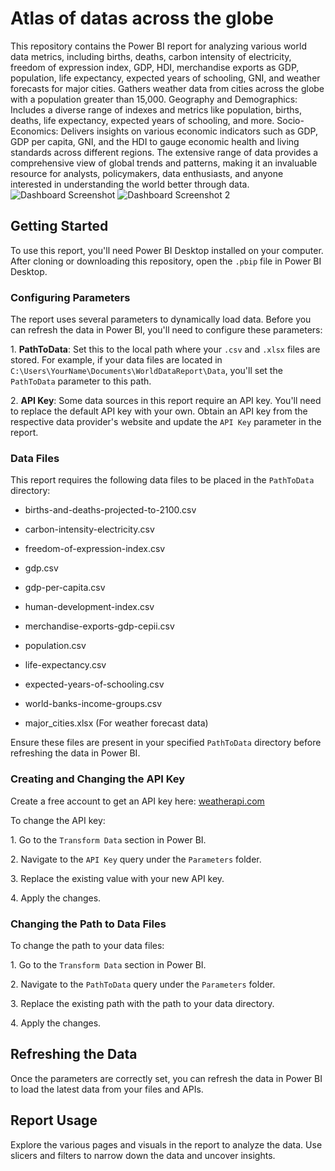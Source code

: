 # Atlas of datas across the globe
This repository contains the Power BI report for analyzing various world data metrics, including births, deaths, carbon intensity of electricity, freedom of expression index, GDP, HDI, merchandise exports as GDP, population, life expectancy, expected years of schooling, GNI, and weather forecasts for major cities.
Gathers weather data from cities across the globe with a population greater than 15,000.
Geography and Demographics: Includes a diverse range of indexes and metrics like population, births, deaths, life expectancy, expected years of schooling, and more.
Socio-Economics: Delivers insights on various economic indicators such as GDP, GDP per capita, GNI, and the HDI to gauge economic health and living standards across different regions.
The extensive range of data provides a comprehensive view of global trends and patterns, making it an invaluable resource for analysts, policymakers, data enthusiasts, and anyone interested in understanding the world better through data.
![Dashboard Screenshot]([https://github.com/FazilMammadli/DataAtlas/assets/98173546/88c2e0f2-d105-46cd-8b3e-5377c0c2fe84](https://github.com/FazilMammadli/DataAtlas/blob/main/w_1.png))
![Dashboard Screenshot 2]([https://github.com/FazilMammadli/DataAtlas/assets/98173546/79ca3f30-fc10-44af-b6f2-4d3d2fefbafb](https://github.com/FazilMammadli/DataAtlas/blob/main/w_2.png))


## Getting Started

To use this report, you'll need Power BI Desktop installed on your computer. After cloning or downloading this repository, open the `.pbip` file in Power BI Desktop.

### Configuring Parameters

The report uses several parameters to dynamically load data. Before you can refresh the data in Power BI, you'll need to configure these parameters:

1\. **PathToData**: Set this to the local path where your `.csv` and `.xlsx` files are stored. For example, if your data files are located in `C:\Users\YourName\Documents\WorldDataReport\Data`, you'll set the `PathToData` parameter to this path.

2\. **API Key**: Some data sources in this report require an API key. You'll need to replace the default API key with your own. Obtain an API key from the respective data provider's website and update the `API Key` parameter in the report.

### Data Files

This report requires the following data files to be placed in the `PathToData` directory:

- births-and-deaths-projected-to-2100.csv

- carbon-intensity-electricity.csv

- freedom-of-expression-index.csv

- gdp.csv

- gdp-per-capita.csv

- human-development-index.csv

- merchandise-exports-gdp-cepii.csv

- population.csv

- life-expectancy.csv

- expected-years-of-schooling.csv

- world-banks-income-groups.csv

- major_cities.xlsx (For weather forecast data)

Ensure these files are present in your specified `PathToData` directory before refreshing the data in Power BI.

### Creating and Changing the API Key

Create a free account to get an API key here: [weatherapi.com](https://www.weatherapi.com/)

To change the API key:

1\. Go to the `Transform Data` section in Power BI.

2\. Navigate to the `API Key` query under the `Parameters` folder.

3\. Replace the existing value with your new API key.

4\. Apply the changes.

### Changing the Path to Data Files

To change the path to your data files:

1\. Go to the `Transform Data` section in Power BI.

2\. Navigate to the `PathToData` query under the `Parameters` folder.

3\. Replace the existing path with the path to your data directory.

4\. Apply the changes.

## Refreshing the Data

Once the parameters are correctly set, you can refresh the data in Power BI to load the latest data from your files and APIs.

## Report Usage

Explore the various pages and visuals in the report to analyze the data. Use slicers and filters to narrow down the data and uncover insights.

